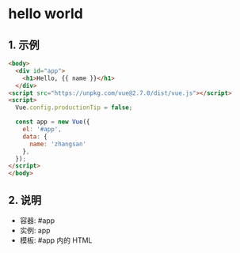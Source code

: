 # hello world

## 1. 示例

```html
<body>
  <div id="app">
    <h1>Hello, {{ name }}</h1>
  </div>
<script src="https://unpkg.com/vue@2.7.0/dist/vue.js"></script>
<script>
  Vue.config.productionTip = false;

  const app = new Vue({
    el: '#app',
    data: {
      name: 'zhangsan'
    },
  });
</script>
</body>
```

## 2. 说明

* 容器: #app
* 实例: app
* 模板: #app 内的 HTML